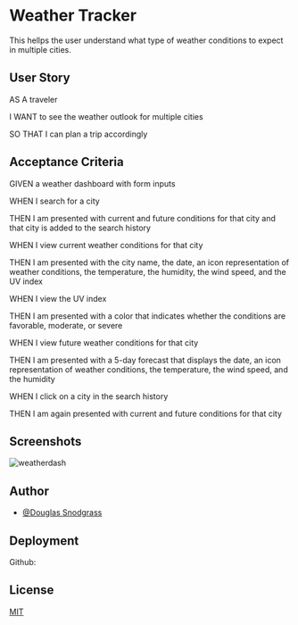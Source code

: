 
# Weather Tracker

This hellps the user understand what type of weather conditions to expect in multiple cities. 

## User Story

AS A traveler

I WANT to see the weather outlook for multiple cities

SO THAT I can plan a trip accordingly

## Acceptance Criteria

GIVEN a weather dashboard with form inputs

WHEN I search for a city

THEN I am presented with current and future conditions for that city and that city is added to the search history

WHEN I view current weather conditions for that city

THEN I am presented with the city name, the date, an icon representation of weather conditions, the temperature, the humidity, the wind speed, and the UV index

WHEN I view the UV index

THEN I am presented with a color that indicates whether the conditions are favorable, moderate, or severe

WHEN I view future weather conditions for that city

THEN I am presented with a 5-day forecast that displays the date, an icon representation of weather conditions, the temperature, the wind speed, and the humidity

WHEN I click on a city in the search history

THEN I am again presented with current and future conditions for that city



## Screenshots

![weatherdash](https://user-images.githubusercontent.com/103548864/192077959-384205dd-2fd9-4341-9b3a-0c556bc4e582.png)



## Author

- [@Douglas Snodgrass](https://www.github.com/purplepenguin67)


## Deployment


Github: 


## License

[MIT](https://choosealicense.com/licenses/mit/)

